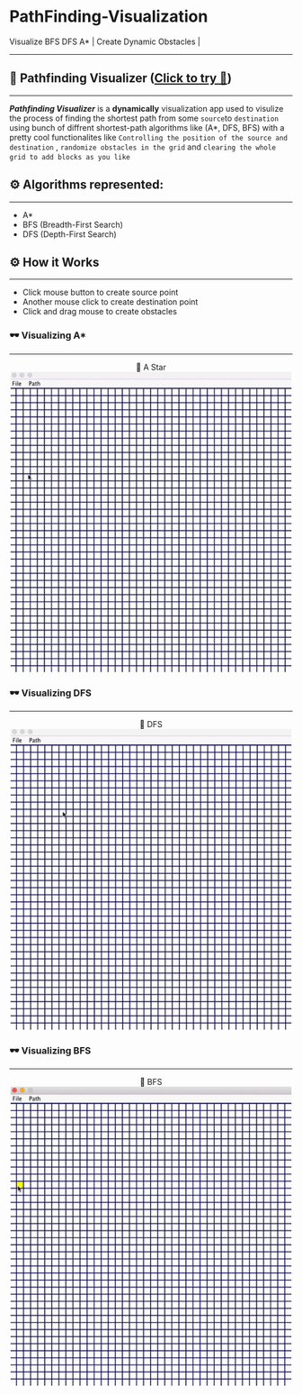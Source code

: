 # PathFinding-Visualization
Visualize BFS DFS A* | Create Dynamic Obstacles | 

---
## 🎈 Pathfinding Visualizer ([Click to try 🚀](https://github.com/mayankkt9/PathFinding-Visualization/blob/master/jar_file/PathVisualRun.jar))
------------------------------------------------------------------------------------------------------

**_Pathfinding Visualizer_** is a __dynamically__ visualization app used to visulize the process of finding the shortest path from some ```source```to ```destination``` using bunch of diffrent shortest-path algorithms like (A*, DFS, BFS) with a pretty cool functionalites like ```Controlling the position of the source and destination``` , ```randomize obstacles in the grid``` and ```clearing the whole grid to add blocks as you like```

## ⚙ Algorithms represented:
------------------
* A*
* BFS (Breadth-First Search)
* DFS (Depth-First Search)

## ⚙ How it Works
------------------

* Click mouse button to create source point
* Another mouse click to create destination point
* Click and drag mouse to create obstacles

### 🕶 Visualizing A*
----------

<div align="center" >
🎈 A Star
</div>
<div align="center">
<kbd border-radius=3px;>
<img width="500px" src="https://github.com/mayankkt9/PathFinding-Visualization/blob/master/gif/AStar.gif">
</kbd>

</div>

### 🕶 Visualizing DFS
----------
<div align="center" >
🎈 DFS
</div>
<div align="center">
  
<img width="500px" src="https://github.com/mayankkt9/PathFinding-Visualization/blob/master/gif/DFS.gif">

</div>

### 🕶 Visualizing BFS 
----------

<div align="center" >
🎈 BFS
</div>
<div align="center">
  
<img width="500px" src="https://github.com/mayankkt9/PathFinding-Visualization/blob/master/gif/BFS.gif">

</div>